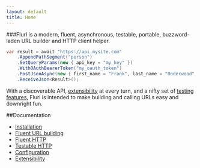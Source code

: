 ```yaml
---
layout: default
title: Home
---
```


###Flurl is a modern, fluent, asynchronous, testable, portable, buzzword-laden URL builder and HTTP client helper.

````c#
var result = await "https://api.mysite.com"
    .AppendPathSegment("person")
    .SetQueryParams(new { api_key = "my_key" })
    .WithOAuthBearerToken("my_oauth_token")
    .PostJsonAsync(new { first_name = "Frank", last_name = "Underwood" })
    .ReceiveJson<Result>();
````

With a discoverable API, [extensibility](extensibility) at every turn, and a nifty set of [testing features](testable-http), Flurl is intended to make building and calling URLs easy and downright fun.

##Documentation

- [Installation](installation)
- [Fluent URL building](fluent-url)
- [Fluent HTTP](fluent-http)
- [Testable HTTP](testable-http)
- [Configuration](configuration)
- [Extensibility](extensibility)

